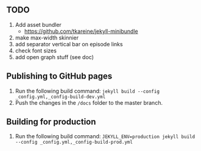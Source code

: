 ## TODO

1. Add asset bundler
    - https://github.com/tkareine/jekyll-minibundle
2. make max-width skinnier
3. add separator vertical bar on episode links
4. check font sizes
5. add open graph stuff (see doc)

## Publishing to GitHub pages

1. Run the following build command: `jekyll build --config _config.yml,_config-build-dev.yml`
2. Push the changes in the `/docs` folder to the master branch.

## Building for production

1. Run the following build command: `JEKYLL_ENV=production jekyll build --config _config.yml,_config-build-prod.yml`
